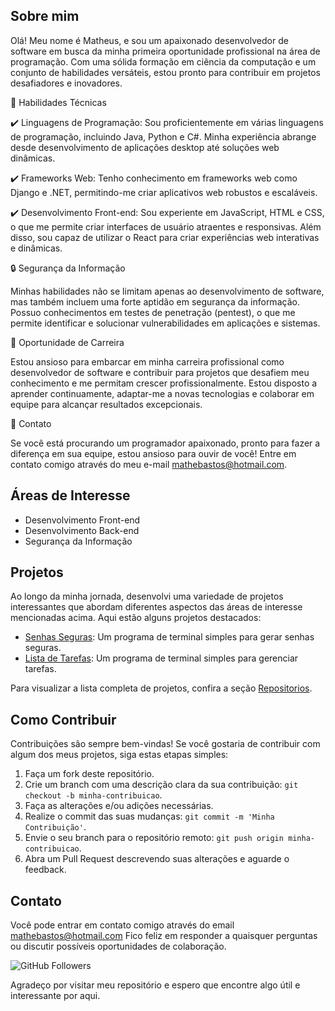## Sobre mim

Olá! Meu nome é Matheus, e sou um apaixonado desenvolvedor de software em busca da minha primeira oportunidade profissional na área de programação. Com uma sólida formação em ciência da computação e um conjunto de habilidades versáteis, estou pronto para contribuir em projetos desafiadores e inovadores.

🚀 Habilidades Técnicas

✔️ Linguagens de Programação: Sou proficientemente em várias linguagens de programação, incluindo Java, Python e C#. Minha experiência abrange desde desenvolvimento de aplicações desktop até soluções web dinâmicas.

✔️ Frameworks Web: Tenho conhecimento em frameworks web como Django e .NET, permitindo-me criar aplicativos web robustos e escaláveis.

✔️ Desenvolvimento Front-end: Sou experiente em JavaScript, HTML e CSS, o que me permite criar interfaces de usuário atraentes e responsivas. Além disso, sou capaz de utilizar o React para criar experiências web interativas e dinâmicas.

🔒 Segurança da Informação

Minhas habilidades não se limitam apenas ao desenvolvimento de software, mas também incluem uma forte aptidão em segurança da informação. Possuo conhecimentos em testes de penetração (pentest), o que me permite identificar e solucionar vulnerabilidades em aplicações e sistemas.

💼 Oportunidade de Carreira

Estou ansioso para embarcar em minha carreira profissional como desenvolvedor de software e contribuir para projetos que desafiem meu conhecimento e me permitam crescer profissionalmente. Estou disposto a aprender continuamente, adaptar-me a novas tecnologias e colaborar em equipe para alcançar resultados excepcionais.

📨 Contato

Se você está procurando um programador apaixonado, pronto para fazer a diferença em sua equipe, estou ansioso para ouvir de você! Entre em contato comigo através do meu e-mail mathebastos@hotmail.com.

## Áreas de Interesse

- Desenvolvimento Front-end
- Desenvolvimento Back-end
- Segurança da Informação


## Projetos

Ao longo da minha jornada, desenvolvi uma variedade de projetos interessantes que abordam diferentes aspectos das áreas de interesse mencionadas acima. Aqui estão alguns projetos destacados:

- [Senhas Seguras](https://github.com/C4NIS/Gerador_De_Senhas_Seguras): Um programa de terminal simples para gerar senhas seguras.
- [Lista de Tarefas](https://github.com/C4NIS/Lista_de_Tarefas_para_Terminal): Um programa de terminal simples para gerenciar tarefas.

Para visualizar a lista completa de projetos, confira a seção [Repositorios](https://github.com/C4NIS?tab=repositories).

## Como Contribuir

Contribuições são sempre bem-vindas! Se você gostaria de contribuir com algum dos meus projetos, siga estas etapas simples:

1. Faça um fork deste repositório.
2. Crie um branch com uma descrição clara da sua contribuição: `git checkout -b minha-contribuicao`.
3. Faça as alterações e/ou adições necessárias.
4. Realize o commit das suas mudanças: `git commit -m 'Minha Contribuição'`.
5. Envie o seu branch para o repositório remoto: `git push origin minha-contribuicao`.
6. Abra um Pull Request descrevendo suas alterações e aguarde o feedback.

## Contato

Você pode entrar em contato comigo através do email mathebastos@hotmail.com
Fico feliz em responder a quaisquer perguntas ou discutir possíveis oportunidades de colaboração.

![GitHub Followers](https://img.shields.io/github/followers/C4NIS.svg?style=social&label=Follow)

Agradeço por visitar meu repositório e espero que encontre algo útil e interessante por aqui. 


